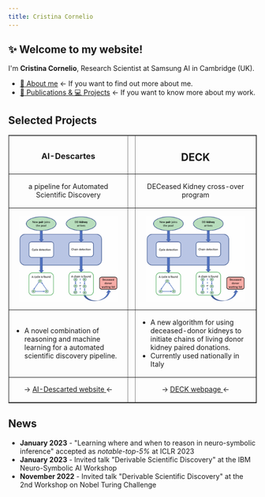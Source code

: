 ```yaml
---
title: Cristina Cornelio
---
```


## ✨ Welcome to my website! 
I'm **Cristina Cornelio**, Research Scientist at Samsung AI in Cambridge (UK). 
* <a href="https://corneliocristina.github.io/about.html" style="display: inline" > 👤 About me</a> &larr; If you want to find out more about me.
* <a href="https://corneliocristina.github.io/publications.html" style="display: inline" class="button"> 📖 Publications & 💻 Projects</a> &larr; If you want to know more about my work.


## Selected Projects

<table border="1">
   <tr>
      <td> <h3 align="center" > AI-Descartes </h3>  </td>
      <td> </td>
      <td> <h2 align="center"> DECK </h2> </td>
   </tr>
   <tr>
      <td> <p align="center"> a pipeline for Automated Scientific Discovery </p> </td>
      <td> </td>
      <td> <p align="center"> DECeased Kidney cross-over program </p> </td>
   </tr>
   <tr>
      <td> <p align="center"> <img align="center" width="200" src="figures/algorithm_new.png" alt="algorithm_new"/> </p> </td>
      <td> </td>
      <td> <p align="center"> <img align="center" width="200" src="figures/algorithm_new.png" alt="algorithm_new"/> </p> </td>
   </tr>
   <tr>
      <td> 
         <ul>
            <li> A novel combination of reasoning and machine learning for a automated scientific discovery pipeline. </li>
         </ul>
      </td>
      <td> </td>
      <td> 
         <ul>
            <li> A new algorithm for using deceased-donor kidneys to initiate chains of living donor kidney paired donations. </li>
            <li> Currently used nationally in Italy </li>
         </ul>
      </td>
   </tr>   
   <tr>
      <td> <p align="center">  &rarr; <a href="https://ai-descartes.github.io/"> AI-Descarted website </a> &larr; </p> </td>
      <td> </td>
      <td> <p align="center"> &rarr; <a href="https://corneliocristina.github.io/DECK.html"> DECK webpage </a> &larr; </p> </td>
   </tr>
</table>


## News 

* **January 2023** - "Learning where and when to reason in neuro-symbolic inference" accepted as *notable-top-5%* at ICLR 2023
* **January 2023** - Invited talk "Derivable Scientific Discovery" at the IBM Neuro-Symbolic AI Workshop
* **November 2022** - Invited talk "Derivable Scientific Discovery" at the 2nd Workshop on Nobel Turing Challenge
